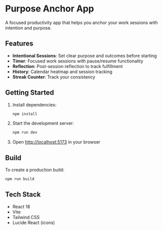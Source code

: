 # Purpose Anchor App

A focused productivity app that helps you anchor your work sessions with intention and purpose.

## Features

- **Intentional Sessions**: Set clear purpose and outcomes before starting
- **Timer**: Focused work sessions with pause/resume functionality
- **Reflection**: Post-session reflection to track fulfillment
- **History**: Calendar heatmap and session tracking
- **Streak Counter**: Track your consistency

## Getting Started

1. Install dependencies:
   ```bash
   npm install
   ```

2. Start the development server:
   ```bash
   npm run dev
   ```

3. Open [http://localhost:5173](http://localhost:5173) in your browser

## Build

To create a production build:
```bash
npm run build
```

## Tech Stack

- React 18
- Vite
- Tailwind CSS
- Lucide React (icons)